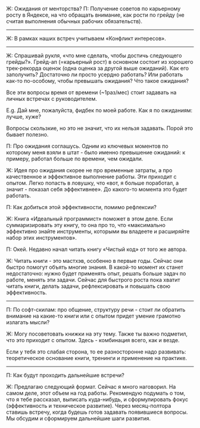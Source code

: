 Ж: Ожидания от менторства?
П: Получение советов по карьерному росту в Яндексе, на что обращать внимание, как рости по грейду (не считая выполнения обычных рабочих обязательств).

---

Ж: В рамках наших встреч учитываем «Конфликт интересов».

---

Ж: Спрашивай рукля, «что мне сделать, чтобы достичь следующего грейды?». Грейд-ап (=карьерный рост) в основном состоит из хорошего трек-рекорда оценок (одна оценка за другой выше ожиданий). Как его заполучить? Достаточно ли просто усердно работать? Или работать как-то по-особому, чтобы превышать ожидания? Что такое ожидания? 

Все эти вопросы время от времени (~1раз/мес) стоит задавать на личных встречах с руководителем.

E.g. Дай мне, пожалуйста, фидбек по моей работе. Как я по ожиданиям: лучше, хуже? 

Вопросы скользкие, но это не значит, что их нельзя задавать. Порой это бывает полезно.

П: Про ожидания соглашусь. Одним из ключевых моментов по которому меня взяли в штат - было именно превышение ожиданий: к примеру, работал больше по времени, чем ожидали.

Ж: Идея про ожидания скорее не про временные затраты, а про качественное и эффективное выполнение работы. Эти приходит с опытом. Легко попасть в ловушку, что «вот, я больше поработал, а значит - показал себя эффективнее». До какого-то момента это будет работать.

П: Как добиться этой эффективности, помимо рефлексии?

Ж: Книга «Идеальный программист» поможет в этом деле. Если суммаризировать эту книгу, то она про то, что «максимально эффективно знайте инструменты, которыми вы владеете и расширяйте набор этих инструментов».

П: Окей. Недавно начал читать книгу «Чистый код» от того же автора.

Ж: Читать книги - это мастхэв, особенно в первые годы. Сейчас они быстро помогут объять многие знания. В какой-то момент их станет недостаточно: нужно будет применять опыт, решать больше задач по работе, менять эти задачи. Сейчас для быстрого роста пока хватит читать книги, делать задачи, рефлексировать и повышать свою эффективность.

---

П: По софт-скилам: про общение, структуру речи - стоит ли обратить внимание на какие-то книги или с опытом придет умение грамотно излагать мысли?

Ж: Могу посоветовать книжки на эту тему. Также ты важно подметил, что это приходит с опытом. Здесь - комбинация всего, как и везде. 

Если у тебя это слабая сторона, то ее разносторонне надо развивать: теоретическое основание книги, тренинги и применение на практике.

---

П: Как будут проходить дальнейшие встречи?

Ж: Предлагаю следующий формат. Сейчас я много наговорил. На самом деле, этот объем на год работы. Рекомендую подумать о том, что я тебе рассказал, выписать куда-нибудь, и сформулировать фокус (эффективность и техническое развитие). Через месяц-полтора ставишь встречу, когда будешь готов задавать появившиеся вопросы. Мы обсудим и сформируем дальнейшие шаги развития.